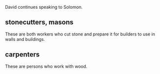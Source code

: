 David continues speaking to Solomon.

## stonecutters, masons ##

These are both workers who cut stone and prepare it for builders to use in walls and buildings.

## carpenters ##

These are persons who work with wood.